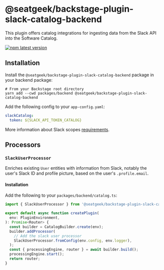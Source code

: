 # @seatgeek/backstage-plugin-slack-catalog-backend

This plugin offers catalog integrations for ingesting data from the Slack API into the Software Catalog.

[![npm latest version](https://img.shields.io/npm/v/@seatgeek/backstage-plugin-slack-catalog-backend/latest.svg)](https://www.npmjs.com/package/@seatgeek/backstage-plugin-slack-catalog-backend)

## Installation

Install the `@seatgeek/backstage-plugin-slack-catalog-backend` package in your backend package:

```shell
# From your Backstage root directory
yarn add --cwd packages/backend @seatgeek/backstage-plugin-slack-catalog-backend
```

Add the following config to your `app-config.yaml`:

```yml
slackCatalog:
  token: ${SLACK_API_TOKEN_CATALOG}
```

More information about Slack scopes [requirements](https://api.slack.com/scopes/users:read.email).

## Processors

### `SlackUserProcessor`

Enriches existing `User` entities with information from Slack, notably the user's Slack ID and profile picture, based on the user's `.profile.email`.

#### Installation

Add the following to your `packages/backend/catalog.ts`:

```ts
import { SlackUserProcessor } from '@seatgeek/backstage-plugin-slack-catalog-backend';

export default async function createPlugin(
  env: PluginEnvironment,
): Promise<Router> {
  const builder = CatalogBuilder.create(env);
  builder.addProcessor(
    // Add the slack user processor
    SlackUserProcessor.fromConfig(env.config, env.logger),
  );
  const { processingEngine, router } = await builder.build();
  processingEngine.start();
  return router;
}
```
